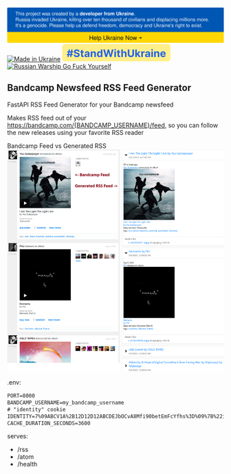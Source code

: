 [![Stand With Ukraine](https://raw.githubusercontent.com/vshymanskyy/StandWithUkraine/main/banner-direct-single.svg)](https://stand-with-ukraine.pp.ua)
[![Made in Ukraine](https://img.shields.io/badge/made_in-Ukraine-ffd700.svg?labelColor=0057b7)](https://stand-with-ukraine.pp.ua)
[![Stand With Ukraine](https://raw.githubusercontent.com/vshymanskyy/StandWithUkraine/main/badges/StandWithUkraine.svg)](https://stand-with-ukraine.pp.ua)
[![Russian Warship Go Fuck Yourself](https://raw.githubusercontent.com/vshymanskyy/StandWithUkraine/main/badges/RussianWarship.svg)](https://stand-with-ukraine.pp.ua)

Bandcamp Newsfeed RSS Feed Generator
---------------------------

FastAPI RSS Feed Generator for your Bandcamp newsfeed

Makes RSS feed out of your https://bandcamp.com/{BANDCAMP_USERNAME}/feed,
so you can follow the new releases using your favorite RSS reader

Bandcamp Feed vs Generated RSS
![](media/screenshot_1.png)

.env:
```
PORT=8000
BANDCAMP_USERNAME=my_bandcamp_username
# "identity" cookie
IDENTITY=7%09ABCV1A%2B12D12D12ABCDEJbOCvA8Mfi90betEmFcYfhs%3D%09%7B%22id%22%3A135750916%2C%22ex%22%3A0%7D
CACHE_DURATION_SECONDS=3600
```
serves:
- /rss
- /atom
- /health
